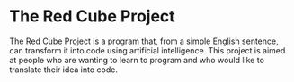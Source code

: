 # The Red Cube Project
The Red Cube Project is a program that, from a simple English sentence, can transform it into code using artificial intelligence.  This project is aimed at people who are wanting to learn to program and who would like to translate their idea into code.
